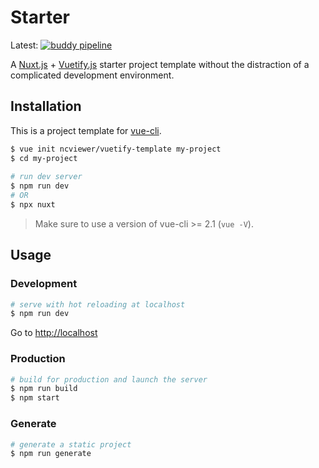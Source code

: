# Starter

Latest: [![buddy pipeline](https://app.buddy.works/ncviewer/vuetify-template/pipelines/pipeline/149347/badge.svg?token=4d4f956fe9310ed3b01cc7b6cc3924881a27986ce8be0cb12ed95b24ee83d5b7 "buddy pipeline")](https://app.buddy.works/ncviewer/vuetify-template/pipelines/pipeline/149347)

A [Nuxt.js](https://github.com/nuxt/nuxt.js) + [Vuetify.js](https://github.com/vuetifyjs/vuetify) starter project template without the distraction of a complicated development environment.

## Installation

This is a project template for [vue-cli](https://github.com/vuejs/vue-cli).

``` bash
$ vue init ncviewer/vuetify-template my-project
$ cd my-project
                   
# run dev server
$ npm run dev
# OR
$ npx nuxt
```

> Make sure to use a version of vue-cli >= 2.1 (`vue -V`).

## Usage

### Development

``` bash
# serve with hot reloading at localhost
$ npm run dev
```

Go to [http://localhost](http://localhost)

### Production

``` bash
# build for production and launch the server
$ npm run build
$ npm start
```

### Generate

``` bash
# generate a static project
$ npm run generate
```
